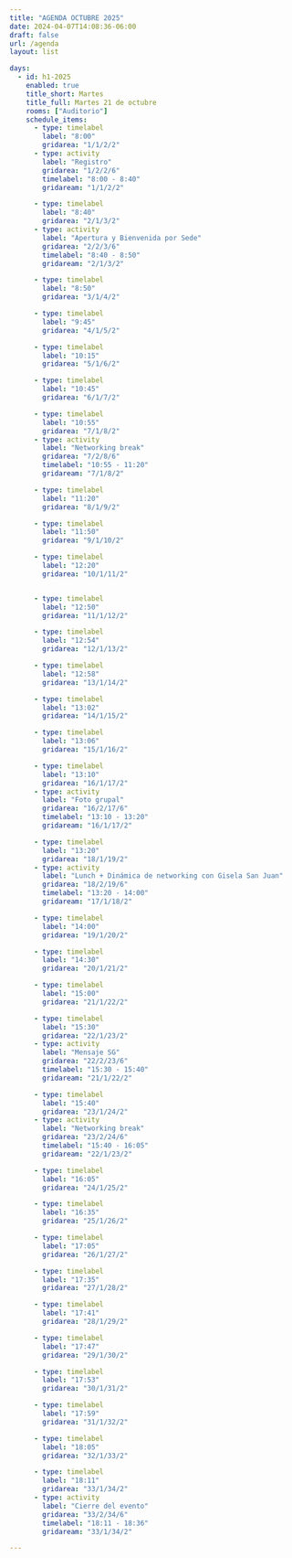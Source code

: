 ```yaml
---
title: "AGENDA OCTUBRE 2025"
date: 2024-04-07T14:08:36-06:00
draft: false
url: /agenda
layout: list

days:  
  - id: h1-2025
    enabled: true
    title_short: Martes
    title_full: Martes 21 de octubre
    rooms: ["Auditorio"]
    schedule_items: 
      - type: timelabel
        label: "8:00"
        gridarea: "1/1/2/2"
      - type: activity
        label: "Registro"
        gridarea: "1/2/2/6"
        timelabel: "8:00 - 8:40"
        gridaream: "1/1/2/2"

      - type: timelabel
        label: "8:40"
        gridarea: "2/1/3/2"
      - type: activity
        label: "Apertura y Bienvenida por Sede"
        gridarea: "2/2/3/6"
        timelabel: "8:40 - 8:50"
        gridaream: "2/1/3/2"

      - type: timelabel
        label: "8:50"
        gridarea: "3/1/4/2"

      - type: timelabel
        label: "9:45"
        gridarea: "4/1/5/2"

      - type: timelabel
        label: "10:15"
        gridarea: "5/1/6/2"

      - type: timelabel
        label: "10:45"
        gridarea: "6/1/7/2"

      - type: timelabel
        label: "10:55"
        gridarea: "7/1/8/2"
      - type: activity
        label: "Networking break"
        gridarea: "7/2/8/6"
        timelabel: "10:55 - 11:20"
        gridaream: "7/1/8/2"

      - type: timelabel
        label: "11:20"
        gridarea: "8/1/9/2"

      - type: timelabel
        label: "11:50"
        gridarea: "9/1/10/2"

      - type: timelabel
        label: "12:20"
        gridarea: "10/1/11/2"


      - type: timelabel
        label: "12:50"
        gridarea: "11/1/12/2"

      - type: timelabel
        label: "12:54"
        gridarea: "12/1/13/2"

      - type: timelabel
        label: "12:58"
        gridarea: "13/1/14/2"

      - type: timelabel
        label: "13:02"
        gridarea: "14/1/15/2"

      - type: timelabel
        label: "13:06"
        gridarea: "15/1/16/2"

      - type: timelabel
        label: "13:10"
        gridarea: "16/1/17/2"
      - type: activity
        label: "Foto grupal"
        gridarea: "16/2/17/6"
        timelabel: "13:10 - 13:20"
        gridaream: "16/1/17/2"

      - type: timelabel
        label: "13:20"
        gridarea: "18/1/19/2"
      - type: activity
        label: "Lunch + Dinámica de networking con Gisela San Juan"
        gridarea: "18/2/19/6"
        timelabel: "13:20 - 14:00"
        gridaream: "17/1/18/2"

      - type: timelabel
        label: "14:00"
        gridarea: "19/1/20/2"

      - type: timelabel
        label: "14:30"
        gridarea: "20/1/21/2"

      - type: timelabel
        label: "15:00"
        gridarea: "21/1/22/2"

      - type: timelabel
        label: "15:30"
        gridarea: "22/1/23/2"
      - type: activity
        label: "Mensaje SG"
        gridarea: "22/2/23/6"
        timelabel: "15:30 - 15:40"
        gridaream: "21/1/22/2"

      - type: timelabel
        label: "15:40"
        gridarea: "23/1/24/2"
      - type: activity
        label: "Networking break"
        gridarea: "23/2/24/6"
        timelabel: "15:40 - 16:05"
        gridaream: "22/1/23/2"

      - type: timelabel
        label: "16:05"
        gridarea: "24/1/25/2"

      - type: timelabel
        label: "16:35"
        gridarea: "25/1/26/2"

      - type: timelabel
        label: "17:05"
        gridarea: "26/1/27/2"

      - type: timelabel
        label: "17:35"
        gridarea: "27/1/28/2"

      - type: timelabel
        label: "17:41"
        gridarea: "28/1/29/2"

      - type: timelabel
        label: "17:47"
        gridarea: "29/1/30/2"

      - type: timelabel
        label: "17:53"
        gridarea: "30/1/31/2"

      - type: timelabel
        label: "17:59"
        gridarea: "31/1/32/2"

      - type: timelabel
        label: "18:05"
        gridarea: "32/1/33/2"

      - type: timelabel
        label: "18:11"
        gridarea: "33/1/34/2"
      - type: activity
        label: "Cierre del evento"
        gridarea: "33/2/34/6"
        timelabel: "18:11 - 18:36"
        gridaream: "33/1/34/2"

---
```




